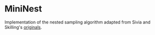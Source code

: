 # MiniNest

Implementation of the nested sampling algorithm adapted from Sivia and Skilling's [originals](http://www.inference.phy.cam.ac.uk/bayesys/).
